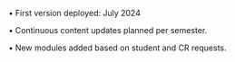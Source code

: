 • First version deployed: July 2024

• Continuous content updates planned per semester.

• New modules added based on student and CR requests.